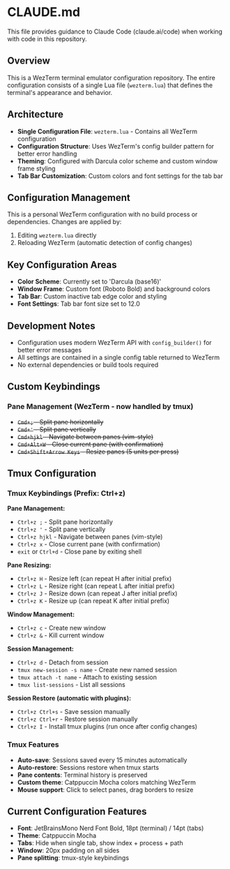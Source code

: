 # CLAUDE.md

This file provides guidance to Claude Code (claude.ai/code) when working with code in this repository.

## Overview

This is a WezTerm terminal emulator configuration repository. The entire configuration consists of a single Lua file (`wezterm.lua`) that defines the terminal's appearance and behavior.

## Architecture

- **Single Configuration File**: `wezterm.lua` - Contains all WezTerm configuration
- **Configuration Structure**: Uses WezTerm's config builder pattern for better error handling
- **Theming**: Configured with Darcula color scheme and custom window frame styling
- **Tab Bar Customization**: Custom colors and font settings for the tab bar

## Configuration Management

This is a personal WezTerm configuration with no build process or dependencies. Changes are applied by:
1. Editing `wezterm.lua` directly
2. Reloading WezTerm (automatic detection of config changes)

## Key Configuration Areas

- **Color Scheme**: Currently set to 'Darcula (base16)'
- **Window Frame**: Custom font (Roboto Bold) and background colors
- **Tab Bar**: Custom inactive tab edge color and styling
- **Font Settings**: Tab bar font size set to 12.0

## Development Notes

- Configuration uses modern WezTerm API with `config_builder()` for better error messages
- All settings are contained in a single config table returned to WezTerm
- No external dependencies or build tools required

## Custom Keybindings

### Pane Management (WezTerm - now handled by tmux)
- ~~`Cmd+;` - Split pane horizontally~~
- ~~`Cmd+'` - Split pane vertically~~  
- ~~`Cmd+hjkl` - Navigate between panes (vim-style)~~
- ~~`Cmd+Alt+W` - Close current pane (with confirmation)~~
- ~~`Cmd+Shift+Arrow Keys` - Resize panes (5 units per press)~~

## Tmux Configuration

### Tmux Keybindings (Prefix: Ctrl+z)

**Pane Management:**
- `Ctrl+z ;` - Split pane horizontally
- `Ctrl+z '` - Split pane vertically
- `Ctrl+z hjkl` - Navigate between panes (vim-style)
- `Ctrl+z x` - Close current pane (with confirmation)
- `exit` or `Ctrl+d` - Close pane by exiting shell

**Pane Resizing:**
- `Ctrl+z H` - Resize left (can repeat H after initial prefix)
- `Ctrl+z L` - Resize right (can repeat L after initial prefix)
- `Ctrl+z J` - Resize down (can repeat J after initial prefix)
- `Ctrl+z K` - Resize up (can repeat K after initial prefix)

**Window Management:**
- `Ctrl+z c` - Create new window
- `Ctrl+z &` - Kill current window

**Session Management:**
- `Ctrl+z d` - Detach from session
- `tmux new-session -s name` - Create new named session
- `tmux attach -t name` - Attach to existing session
- `tmux list-sessions` - List all sessions

**Session Restore (automatic with plugins):**
- `Ctrl+z Ctrl+s` - Save session manually
- `Ctrl+z Ctrl+r` - Restore session manually
- `Ctrl+z I` - Install tmux plugins (run once after config changes)

### Tmux Features
- **Auto-save**: Sessions saved every 15 minutes automatically
- **Auto-restore**: Sessions restore when tmux starts
- **Pane contents**: Terminal history is preserved
- **Custom theme**: Catppuccin Mocha colors matching WezTerm
- **Mouse support**: Click to select panes, drag borders to resize

## Current Configuration Features

- **Font**: JetBrainsMono Nerd Font Bold, 18pt (terminal) / 14pt (tabs)
- **Theme**: Catppuccin Mocha
- **Tabs**: Hide when single tab, show index + process + path
- **Window**: 20px padding on all sides
- **Pane splitting**: tmux-style keybindings